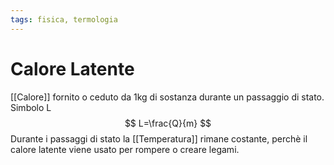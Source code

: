 ```yaml
---
tags: fisica, termologia
---
```

# Calore Latente
[[Calore]] fornito o ceduto da 1kg di sostanza durante un passaggio di stato.
Simbolo L
$$
L=\frac{Q}{m}
$$
Durante i passaggi di stato la [[Temperatura]] rimane costante, perchè il calore latente viene usato per rompere o creare legami.